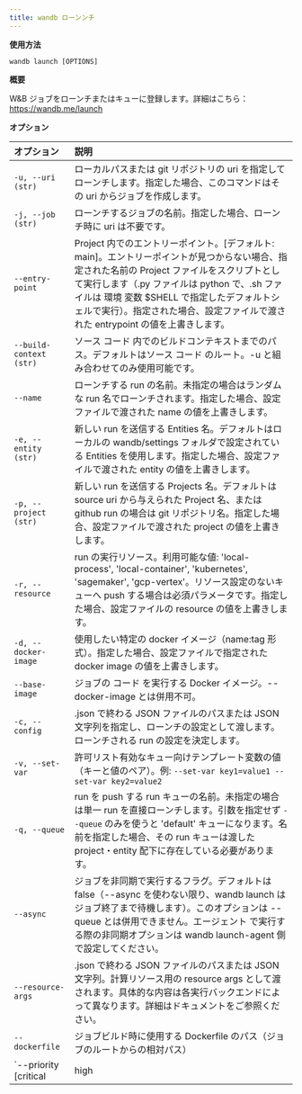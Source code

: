 ```yaml
---
title: wandb ローンンチ
---
```


**使用方法**

`wandb launch [OPTIONS]`

**概要**

W&B ジョブをローンチまたはキューに登録します。詳細はこちら：https://wandb.me/launch

**オプション**

| **オプション** | **説明** |
| :--- | :--- |
| `-u, --uri (str)` | ローカルパスまたは git リポジトリの uri を指定してローンチします。指定した場合、このコマンドはその uri からジョブを作成します。 |
| `-j, --job (str)` | ローンチするジョブの名前。指定した場合、ローンチ時に uri は不要です。 |
| `--entry-point` | Project 内でのエントリーポイント。[デフォルト: main]。エントリーポイントが見つからない場合、指定された名前の Project ファイルをスクリプトとして実行します（.py ファイルは python で、.sh ファイルは 環境 変数 $SHELL で指定したデフォルトシェルで実行）。指定された場合、設定ファイルで渡された entrypoint の値を上書きします。 |
| `--build-context (str)` | ソース コード 内でのビルドコンテキストまでのパス。デフォルトはソース コード のルート。-u と組み合わせてのみ使用可能です。 |
| `--name` | ローンチする run の名前。未指定の場合はランダムな run 名でローンチされます。指定した場合、設定ファイルで渡された name の値を上書きします。 |
| `-e, --entity (str)` | 新しい run を送信する Entities 名。デフォルトはローカルの wandb/settings フォルダで設定されている Entities を使用します。指定した場合、設定ファイルで渡された entity の値を上書きします。 |
| `-p, --project (str)` | 新しい run を送信する Projects 名。デフォルトは source uri から与えられた Project 名、または github run の場合は git リポジトリ名。指定した場合、設定ファイルで渡された project の値を上書きします。 |
| `-r, --resource` | run の実行リソース。利用可能な値: 'local-process', 'local-container', 'kubernetes', 'sagemaker', 'gcp-vertex'。リソース設定のないキューへ push する場合は必須パラメータです。指定した場合、設定ファイルの resource の値を上書きします。 |
| `-d, --docker-image` | 使用したい特定の docker イメージ（name:tag 形式）。指定した場合、設定ファイルで指定された docker image の値を上書きします。 |
| `--base-image` | ジョブの コード を実行する Docker イメージ。--docker-image とは併用不可。 |
| `-c, --config` | .json で終わる JSON ファイルのパスまたは JSON 文字列を指定し、ローンチの設定として渡します。ローンチされる run の設定を決定します。 |
| `-v, --set-var` | 許可リスト有効なキュー向けテンプレート変数の値（キーと値のペア）。例: `--set-var key1=value1 --set-var key2=value2` |
| `-q, --queue` | run を push する run キューの名前。未指定の場合は単一 run を直接ローンチします。引数を指定せず `--queue` のみを使うと 'default' キューになります。名前を指定した場合、その run キューは渡した project・entity 配下に存在している必要があります。 |
| `--async` | ジョブを非同期で実行するフラグ。デフォルトは false（--async を使わない限り、wandb launch はジョブ終了まで待機します）。このオプションは --queue とは併用できません。エージェント で実行する際の非同期オプションは wandb launch-agent 側で設定してください。 |
| `--resource-args` | .json で終わる JSON ファイルのパスまたは JSON 文字列。計算リソース用の resource args として渡されます。具体的な内容は各実行バックエンドによって異なります。詳細はドキュメントをご参照ください。 |
| `--dockerfile` | ジョブビルド時に使用する Dockerfile のパス（ジョブのルートからの相対パス） |
| `--priority [critical|high|medium|low]` | --queue を指定した場合、そのジョブの優先度を設定します。優先度が高いジョブから順に実行されます。順序は critical → high → medium → low です。 |